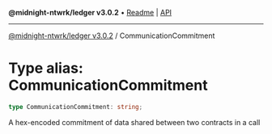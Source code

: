 **@midnight-ntwrk/ledger v3.0.2** • [Readme](../README.md) \| [API](../globals.md)

***

[@midnight-ntwrk/ledger v3.0.2](../README.md) / CommunicationCommitment

# Type alias: CommunicationCommitment

```ts
type CommunicationCommitment: string;
```

A hex-encoded commitment of data shared between two contracts in a call
